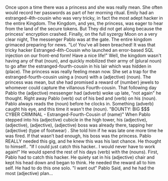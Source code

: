 Once upon a time there was a princess and she was really mean. She often would record her passwords as part of her morning ritual. 
Emily had an estranged-4th-cousin who was very tricky, in fact the most adept hacker in the entire Kingdom.
The Kingdom, and yes, the princess, was eager to hear from the land of the secure tokens. But They did not get along because the princess' encryption crashed. Finally, on the full syzergy Moon on a very clear night, The messenger Pablo was at the gate. The entire kingdom grimaced preparing for news.
"Lo! You've all been breached! It was that tricky hacker Estranged-4th-Cousin who launched an error-based SQL injection on our front-end form! Have a nice life!"
 Well, the kingdom wasn't having any of that (noun), and quickly mobilized their army of (plural noun) to go after the estranged-fourth-cousin in his lair which was hidden in (place). The princess was really feeling mean now. She set a trap for the estranged-fourth-cousin using a (noun) with a (adjective) (noun). The princess was mean, but she had promised a reward of (number) jewels to whomever could capture the villanous Fourth-cousin.
 That following day Pablo the (adjective) messenger had (adverb) woke up late, "not again" he thought. Right away Pablo (verb) out of his bed and (verb) on his (noun). Pablo always reads the (noun) before he clocks in. Something (adverb) caught his eye, and this time it wasn't the (noun). "BOUNTY: BIG $$$ CYBER CRIMINAL - Estranged-Fourth-Cousin of (name)" When Pablo stepped into his (adjective) cubicle in the high tower, his (adjective), (adjective), (adjective), (adjective) boss was already there, tapping her (adjective) (type of footwear) . She told him if he was late one more time he was fired. If that wasn’t bad enough, his boss was the princess. Pablo REALLY needed this gig, and he knew this was his last chance. He thought to himself.. "If I could just catch this hacker.. I would never have to work again!" He would spend the rest of his days (verb) with the (nouns). First, Pablo had to catch this hacker. He quiety sat in his (adjective) chair and kept his head down and began to think. He needed the reward all to him self. He had to do this one solo. "I want out" Pablo Said, and he had the most (adjective) plan...
